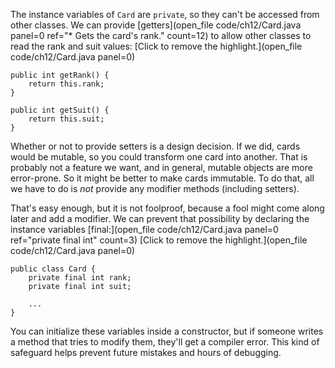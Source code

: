 The instance variables of `Card` are `private`, so they can't be accessed from other classes. We can provide [getters](open_file code/ch12/Card.java panel=0 ref="* Gets the card's rank." count=12) to allow other classes to read the rank and suit values:
[Click to remove the highlight.](open_file code/ch12/Card.java panel=0)


```code
public int getRank() {
    return this.rank;
}

public int getSuit() {
    return this.suit;
}
```


Whether or not to provide setters is a design decision. If we did, cards would be mutable, so you could transform one card into another. That is probably not a feature we want, and in general, mutable objects are more error-prone. So it might be better to make cards immutable. To do that, all we have to do is *not* provide any modifier methods (including setters).


That's easy enough, but it is not foolproof, because a fool might come along later and add a modifier. We can prevent that possibility by declaring the instance variables [final:](open_file code/ch12/Card.java panel=0 ref="private final int" count=3)
[Click to remove the highlight.](open_file code/ch12/Card.java panel=0)


```code
public class Card {
    private final int rank;
    private final int suit;

    ...
}
```

You can initialize these variables inside a constructor, but if someone writes a method that tries to modify them, they'll get a compiler error. This kind of safeguard helps prevent future mistakes and hours of debugging.